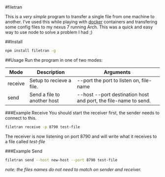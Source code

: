 #filetran

This is a *very simple* program to transfer a single file from one machine to another. I've used this while playing with [docker](http://docker.io) containers and transfering some config files to my nexus 7 running Arch. This was a quick and easy way to use node to solve a problem I had ;) 

##Install
```sh
npm install filetran -g
```

##Usage
Run the program in one of two modes:

Mode| Description|Arguments
----|------------|---------
receive|Setup to recieve a file.|--port the port to listen on, file-name
send|Send a file to another host|--host --port destination host and port, the file-name to send.

###Example Receive
You should start the receiver first, the sender needs to connect to this. 

```sh
filetran receive -p 8790 test-file
```

The receiver is now listening on port 8790 and will write what it receives to a file called *test-file*

###Example Send
```sh
filetran send --host new-host --port 8790 test-file
```

*note: the files names do not need to match on sender and receiver.*

